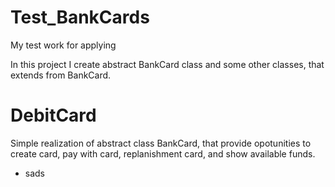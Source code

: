 # Test_BankCards
My test work for applying

In this project I create abstract BankCard class and some other classes, that extends from BankCard.

# DebitCard
Simple realization of abstract class BankCard, that provide opotunities to 
create card, pay with card, replanishment card, and show available funds.

* sads
